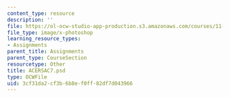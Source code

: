 ```yaml
---
content_type: resource
description: ''
file: https://ol-ocw-studio-app-production.s3.amazonaws.com/courses/11-123-big-plans-and-mega-urban-landscapes-spring-2014/3cf31da2cf3b6b8ef0ff82df7d043966_ACERSAC7.psd
file_type: image/x-photoshop
learning_resource_types:
- Assignments
parent_title: Assignments
parent_type: CourseSection
resourcetype: Other
title: ACERSAC7.psd
type: OCWFile
uid: 3cf31da2-cf3b-6b8e-f0ff-82df7d043966
---
```

